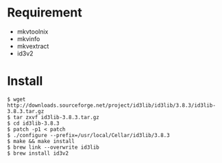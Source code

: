# Requirement

- mkvtoolnix
- mkvinfo
- mkvextract
- id3v2

# Install

    $ wget http://downloads.sourceforge.net/project/id3lib/id3lib/3.8.3/id3lib-3.8.3.tar.gz
    $ tar zxvf id3lib-3.8.3.tar.gz
    $ cd id3lib-3.8.3
    $ patch -p1 < patch
    $ ./configure --prefix=/usr/local/Cellar/id3lib/3.8.3
    $ make && make install
    $ brew link --overwrite id3lib
    $ brew install id3v2
